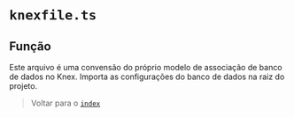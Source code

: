 # `knexfile.ts`

## Função

Este arquivo é uma convensão do próprio modelo de associação de banco de dados no Knex. Importa as configurações do banco de dados na raiz do projeto.

> Voltar para o [`index`](../index.md)
